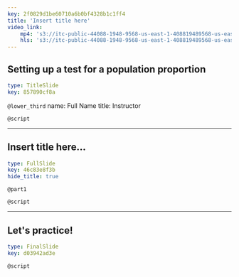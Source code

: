 ```yaml
---
key: 2f0829d1be60710a6b0bf4328b1c1ff4
title: 'Insert title here'
video_link:
    mp4: 's3://itc-public-44088-1948-9568-us-east-1-408819489568-us-east-1/input/C2W3P93_walk-through-hypothesis-testing-with-nhanes_convert.mp4'
    hls: 's3://itc-public-44088-1948-9568-us-east-1-408819489568-us-east-1/output/hls/C2W3P93walkthroughhypothesistestingwithnhanesconvert.m3u8'
---
```


## Setting up a test for a population proportion

```yaml
type: TitleSlide
key: 857890cf8a
```

`@lower_third`
name: Full Name
title: Instructor

`@script`


---

## Insert title here...

```yaml
type: FullSlide
key: 46c83e8f3b
hide_title: true
```

`@part1`


`@script`


---

## Let's practice!

```yaml
type: FinalSlide
key: d03942ad3e
```

`@script`
